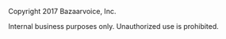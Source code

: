 Copyright 2017 Bazaarvoice, Inc.

Internal business purposes only.  Unauthorized use is prohibited.

